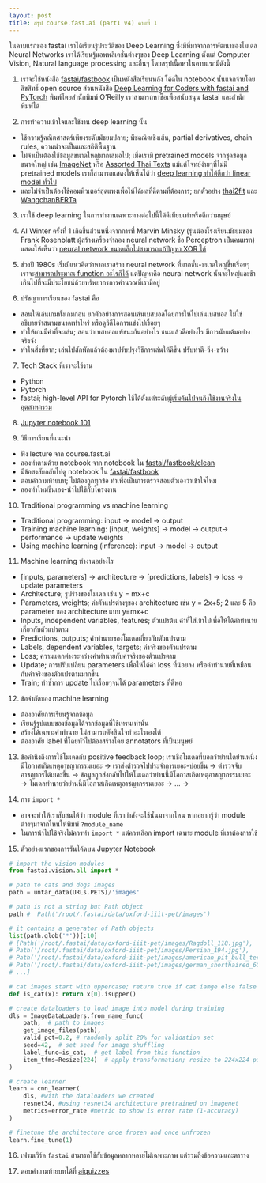 ```yaml
---
layout: post
title: สรุป course.fast.ai (part1 v4) คาบที่ 1
---
```


ในคาบแรกของ fastai เราได้เรียนรู้ประวัติของ Deep Learning ซึ่งมีที่มาจากการพัฒนาของโมเดล Neural Networks เราได้เรียนรู้แอพพลิเคชั่นต่างๆของ Deep Learning ตั้งแต่ Computer Vision, Natural language processing และอื่นๆ โดยสรุปเนื้อหาในคาบแรกมีดังนี้

01. เราจะใช้หนังสือ [fastai/fastbook](https://github.com/fastai/fastbook) เป็นหนังสือเรียนหลัง โค้ดใน notebook นั้นแจกจ่ายโดยลิขสิทธิ์ open source ส่วนหนังสือ [Deep Learning for Coders with fastai and PyTorch](https://www.oreilly.com/library/view/deep-learning-for/9781492045519/) พิมพ์โดยสำนักพิมพ์ O’Reilly เราสามารถหาซื้อเพื่อสนับสนุน fastai และสำนักพิมพ์ได้

02. การทำความเข้าใจและใช้งาน deep learning นั้น
  - ใช้ความรู้คณิตศาสตร์เพียงระดับมัธยมปลาย; พีชคณิตเชิงเส้น, partial derivatives, chain rules, ความน่าจะเป็นและสถิติพื้นฐาน
  - ไม่จำเป็นต้องใช้ข้อมูลขนาดใหญ่มากเสมอไป; เมื่อเรามี pretrained models จากชุดข้อมูลขนาดใหญ่ เช่น [ImageNet](http://www.image-net.org/) หรือ [Assorted Thai Texts](https://arxiv.org/abs/2101.09635) แม้แต่โจทย์ง่ายๆที่ไม่มี pretrained models เราก็สามารถแสดงให้เห็นได้ว่า [deep learning ทำได้ดีกว่า linear model ทั่วไป](https://github.com/cstorm125/sophia)
  - และไม่จำเป็นต้องใช้คอมพิวเตอร์สุดแพงเพื่อให้ได้ผลที่ดีตามที่ต้องการ; ยกตัวอย่าง [thai2fit](https://github.com/cstorm125/thai2fit) และ [WangchanBERTa](https://medium.com/airesearch-in-th/wangchanberta-%E0%B9%82%E0%B8%A1%E0%B9%80%E0%B8%94%E0%B8%A5%E0%B8%9B%E0%B8%A3%E0%B8%B0%E0%B8%A1%E0%B8%A7%E0%B8%A5%E0%B8%9C%E0%B8%A5%E0%B8%A0%E0%B8%B2%E0%B8%A9%E0%B8%B2%E0%B9%84%E0%B8%97%E0%B8%A2%E0%B8%97%E0%B8%B5%E0%B9%88%E0%B9%83%E0%B8%AB%E0%B8%8D%E0%B9%88%E0%B9%81%E0%B8%A5%E0%B8%B0%E0%B8%81%E0%B9%89%E0%B8%B2%E0%B8%A7%E0%B8%AB%E0%B8%99%E0%B9%89%E0%B8%B2%E0%B8%97%E0%B8%B5%E0%B9%88%E0%B8%AA%E0%B8%B8%E0%B8%94%E0%B9%83%E0%B8%99%E0%B8%82%E0%B8%93%E0%B8%B0%E0%B8%99%E0%B8%B5%E0%B9%89-d920c27cd433)

03. เราใช้ deep learning ในการทำงานเฉพาะทางต่อไปนี้ได้ดีเทียบเท่าหรือดีกว่ามนุษย์

04. AI Winter ครั้งที่ 1 เกิดขึ้นส่วนหนึ่งจากการที่ Marvin Minsky (รุ่นน้องโรงเรียนมัธยมของ Frank Rosenblatt ผู้สร้างเครื่องจำลอง neural network ชื่อ Perceptron เป็นคนแรก) แสดงให้เห็นว่า [neural network ขนาดเล็กไม่สามารถแก้ปัญหา XOR ได้](https://medium.com/@jayeshbahire/the-xor-problem-in-neural-networks-50006411840b)

05. ช่วงปี 1980s เริ่มมีแนวคิดว่าหากเราสร้าง neural network ที่มากชั้น-ขนาดใหญ่ขึ้นเรื่อยๆ เราจะ[สามารถประมาณ function อะไรก็ได้](https://en.wikipedia.org/wiki/Universal_approximation_theorem) แต่ปัญหาคือ neural network นั้นจะใหญ่และช้าเกินไปที่จะมีประโยชน์ด้วยทรัพยากรการคำนวณที่เรามีอยู่

06. ปรัชญาการเรียนของ fastai คือ
  - สอนให้เล่นเกมทั้งเกมก่อน ยกตัวอย่างการสอนเล่นเบสบอลโดยการให้ไปเล่นเบสบอล ไม่ใช่อธิบายว่าสนามขนาดเท่าไหร่ หรือดูวิดีโอการแข่งไปเรื่อยๆ
  - ทำให้เกมมีค่าที่จะเล่น; สอนว่าเบสบอลแพ้ชนะกันอย่างไร ชนะแล้วดีอย่างไร มีการนับแต้มอย่างจริงจัง
  - ทำในสิ่งที่ยาก; เล่นไปสักพักแล้วต้องมาปรับปรุงวิธีการเล่นให้ดีขึ้น ปรับท่าตี-วิ่ง-ขว้าง

07. Tech Stack ที่เราจะใช้งาน
  - Python
  - Pytorch
  - fastai; high-level API for Pytorch ใช้ได้ตั้งแต่ระดับ[ผู้เริ่มต้นไปจนถึงใช้งานจริงในอุตสาหกรรม](https://arxiv.org/abs/2002.04688)

08. [Jupyter notebook 101](https://github.com/fastai/fastbook/blob/master/clean/app_jupyter.ipynb)

09. วิธีการเรียนที่แนะนำ
  - ฟัง lecture จาก course.fast.ai
  - ลองทำตามด้วย notebook จาก notebook ใน [fastai/fastbook/clean](https://github.com/fastai/fastbook/clean)
  - มีข้อสงสัยกลับไปดู notebook ใน [fastai/fastbook](https://github.com/fastai/fastbook)
  - ตอบคำถามท้ายบท; ไม่ต้องถูกทุกข้อ ทำเพื่อเป็นการตรวจสอบตัวเองว่าเข้าใจไหม
  - ลองทำใหม่ขึ้นเอง-นำไปใช้กับโครงงาน

10. Traditional programming vs machine learning
  - Traditional programming: input → model → output
  - Training machine learning: [input, weights] → model → output→ performance → update weights
  - Using machine learning (inference): input → model → output

11. Machine learning ทำงานอย่างไร
  - [inputs, parameters] → architecture → [predictions, labels] → loss → update parameters
  - Architecture; รูปร่างของโมเดล เช่น y = mx+c
  - Parameters, weights; ค่าตัวแปรต่างๆของ architecture เช่น y = 2x+5; 2 และ 5 คือ parameter ของ architecture แบบ y=mx+c
  - Inputs, independent variables, features; ตัวแปรต้น ค่าที่ใส่เข้าไปเพื่อให้ได้คำทำนายเกี่ยวกับตัวแปรตาม
  - Predictions, outputs; คำทำนายของโมเดลเกี่ยวกับตัวแปรตาม
  - Labels, dependent variables, targets; ค่าจริงของตัวแปรตาม
  - Loss; ความแตกต่างระหว่างคำทำนายกับค่าจริงของตัวแปรตาม
  - Update; การปรับเปลี่ยน parameters เพื่อให้ได้ค่า loss ที่น้อยลง หรือคำทำนายที่เหมือนกับค่าจริงของตัวแปรตามมากขึ้น
  - Train; ทำซ้ำการ update ไปเรื่อยๆจนได้ parameters ที่ดีพอ

12. ข้อจำกัดของ machine learning
  - ต้องอาศัยการเรียนรู้จากข้อมูล
  - เรียนรู้รูปแบบของข้อมูลได้จากข้อมูลที่ใช้เทรนเท่านั้น
  - สร้างได้เฉพาะคำทำนาย ไม่สามารถตัดสินใจทำอะไรเองได้
  - ต้องอาศัย label ที่โดยทั่วไปต้องสร้างโดย annotators ที่เป็นมนุษย์

13. ข้อคำนึงถึงการใช้โมเดลกับ positive feedback loop; เราเชื่อโมเดลที่บอกว่าย่านใดย่านหนึ่งมีโอกาสเกิดเหตุอาชญากรรมเยอะ → เราส่งตำรวจไปประจำการเยอะ-บ่อยขึ้น → ตำรวจจับอาชญากรได้เยอะขึ้น → ข้อมูลถูกส่งกลับไปให้โมเดลว่าย่านนี้มีโอกาสเกิดเหตุอาชญากรรมเยอะ → โมเดลทำนายว่าย่านนี้มีโอกาสเกิดเหตุอาชญากรรมเยอะ → … →

14. การ `import *`
  - อาจจะทำให้เราสับสนได้ว่า module ที่เรากำลังจะใช้นั้นมาจากไหน หากอยากรู้ว่า module ต่างๆมาจากไหนให้พิมพ์ `?module_name`
  - ในการนำไปใช้จริงไม่ควรทำ `import *` แต่ควรเลือก import เฉพาะ module ที่เราต้องการใช้

015. ตัวอย่างแรกของการรันโค้ดบน Jupyter Notebook

``` py
# import the vision modules
from fastai.vision.all import *

# path to cats and dogs images
path = untar_data(URLs.PETS)/'images'

# path is not a string but Path object
path #  Path('/root/.fastai/data/oxford-iiit-pet/images')

# it contains a generator of Path objects
list(path.glob('*'))[:10] 
# [Path('/root/.fastai/data/oxford-iiit-pet/images/Ragdoll_118.jpg'),
# Path('/root/.fastai/data/oxford-iiit-pet/images/Persian_194.jpg'),
# Path('/root/.fastai/data/oxford-iiit-pet/images/american_pit_bull_terrier_69.jpg'),
# Path('/root/.fastai/data/oxford-iiit-pet/images/german_shorthaired_60.jpg'),
# ...]

# cat images start with uppercase; return true if cat iamge else false
def is_cat(x): return x[0].isupper()

# create dataloaders to load image into model during training
dls = ImageDataLoaders.from_name_func(
    path,  # path to images 
    get_image_files(path), 
    valid_pct=0.2, # randomly split 20% for validation set
    seed=42,  # set seed for image shuffling
    label_func=is_cat,  # get label from this function
    item_tfms=Resize(224)  # apply transformation; resize to 224x224 pixels
)

# create learner
learn = cnn_learner(
    dls, #with the dataloaders we created
    resnet34, #using resnet34 architecture pretrained on imagenet
    metrics=error_rate #metric to show is error rate (1-accuracy)
)

# finetune the architecture once frozen and once unfrozen
learn.fine_tune(1)
```

16. เฟรมเวิร์ค `fastai` สามารถใช้กับข้อมูลหลากหลายไม่เฉพาะภาพ แต่รวมถึงข้อความและตาราง

17. ตอบคำถามท้ายบทได้ที่ [aiquizzes](https://aiquizzes.com/howto)
